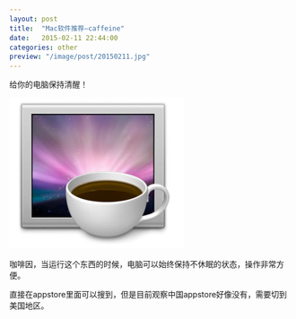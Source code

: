 ```yaml
---
layout: post
title:  "Mac软件推荐—caffeine"
date:   2015-02-11 22:44:00
categories: other
preview: "/image/post/20150211.jpg"
---
```


给你的电脑保持清醒！

![/image/post/20150211.jpg](/image/post/20150211.jpg)

咖啡因，当运行这个东西的时候，电脑可以始终保持不休眠的状态，操作非常方便。

直接在appstore里面可以搜到，但是目前观察中国appstore好像没有，需要切到美国地区。
